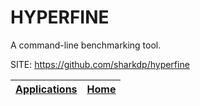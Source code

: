 # HYPERFINE

 A command-line benchmarking tool.

 SITE: https://github.com/sharkdp/hyperfine

 | [Applications](https://portable-linux-apps.github.io/apps.html) | [Home](https://portable-linux-apps.github.io)
 | --- | --- |
